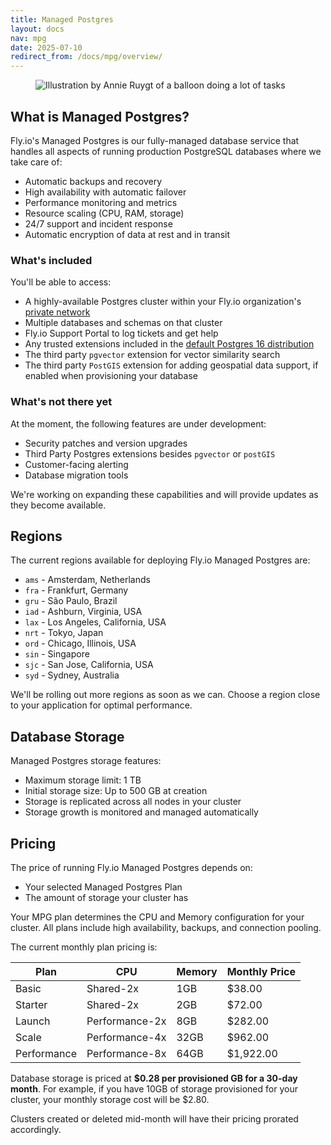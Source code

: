 ```yaml
---
title: Managed Postgres
layout: docs
nav: mpg
date: 2025-07-10
redirect_from: /docs/mpg/overview/
---
```


<figure class="flex justify-center">
  <img src="/static/images/Managed_Postgres.png" alt="Illustration by Annie Ruygt of a balloon doing a lot of tasks" class="w-full max-w-lg mx-auto">
</figure>

## What is Managed Postgres?

Fly.io's Managed Postgres is our fully-managed database service that handles all aspects of running production PostgreSQL databases where we take care of:

- Automatic backups and recovery
- High availability with automatic failover
- Performance monitoring and metrics
- Resource scaling (CPU, RAM, storage)
- 24/7 support and incident response
- Automatic encryption of data at rest and in transit

### What's included

You'll be able to access:

- A highly-available Postgres cluster within your Fly.io organization's [private network](/docs/networking/private-networking/)
- Multiple databases and schemas on that cluster
- Fly.io Support Portal to log tickets and get help
- Any trusted extensions included in the [default Postgres 16 distribution](https://www.postgresql.org/docs/16/contrib.html)
- The third party `pgvector` extension for vector similarity search
- The third party `PostGIS` extension for adding geospatial data support, if enabled when provisioning your database

### What's not there yet

At the moment, the following features are under development:

- Security patches and version upgrades
- Third Party Postgres extensions besides `pgvector` or `postGIS`
- Customer-facing alerting
- Database migration tools

We're working on expanding these capabilities and will provide updates as they become available.

## Regions

The current regions available for deploying Fly.io Managed Postgres are:

- `ams` - Amsterdam, Netherlands
- `fra` - Frankfurt, Germany
- `gru` - São Paulo, Brazil
- `iad` - Ashburn, Virginia, USA
- `lax` - Los Angeles, California, USA
- `nrt` - Tokyo, Japan
- `ord` - Chicago, Illinois, USA
- `sin` - Singapore
- `sjc` - San Jose, California, USA
- `syd` - Sydney, Australia

We'll be rolling out more regions as soon as we can. Choose a region close to your application for optimal performance.

## Database Storage

Managed Postgres storage features:

- Maximum storage limit: 1 TB
- Initial storage size: Up to 500 GB at creation
- Storage is replicated across all nodes in your cluster
- Storage growth is monitored and managed automatically

## Pricing

The price of running Fly.io Managed Postgres depends on:

- Your selected Managed Postgres Plan
- The amount of storage your cluster has

Your MPG plan determines the CPU and Memory configuration for your cluster. All plans include high availability, backups, and connection pooling.

The current monthly plan pricing is:

| Plan | CPU | Memory | Monthly Price |
| --- | --- | --- | --- |
| Basic | Shared-2x | 1GB | $38.00 |
| Starter | Shared-2x | 2GB | $72.00|
| Launch | Performance-2x| 8GB | $282.00 |
| Scale | Performance-4x | 32GB | $962.00 |
| Performance | Performance-8x | 64GB | $1,922.00 |

Database storage is priced at **$0.28 per provisioned GB for a 30-day month**. For example, if you have 10GB of storage provisioned for your cluster, your monthly storage cost will be $2.80.

Clusters created or deleted mid-month will have their pricing prorated accordingly.
